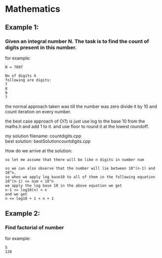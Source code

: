 # Mathematics

## Example 1:

### Given an integral number N. The task is to find the count of digits present in this number.

for example:
```
N = 7897

No of digits 4
following are digits:
7
8
9
7
```

the normal approach taken was till the number was zero divide it by 10 and count iteration on every number.<br />

the best case approach of O(1) is just use log to the base 10 from the maths.h and add 1 to it. and use floor to round it at the lowest roundoff.<br />

my solution filename: countdigits.cpp<br />
best solution: bestSolutioncountdigits.cpp<br />

How do we arrive at the solution:
```
so let me assume that there will be like n digits in number num

so we can also observe that the number will lie between 10^(n-1) and 10^n.
so when we apply log base10 to all of them in the following equation
10^(n-1) <= num < 10^n
we apply the log base 10 in the above equation we get
n-1 <= log10(n) < n
and we get
n <= log10 + 1 < n + 1
```

## Example 2:

### Find factorial of number

for example:
```
5
120
```
